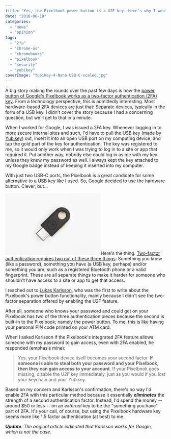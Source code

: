 ```yaml
---
title: "Yes, the Pixelbook power button is a U2F key. Here's why I wouldn't use it."
date: "2018-06-10"
categories: 
  - "news"
  - "opinion"
tags: 
  - "2fa"
  - "chrome-os"
  - "chromebooks"
  - "pixelbook"
  - "security"
  - "yubikey"
coverImage: "YubiKey-4-Nano-USB-C-scaled.jpg"
---
```


A big story making the rounds over the past few days is how the [power button of Google's Pixelbook works as a two-factor authentication (2FA) key](https://medium.com/@lukwam/pixelbook-power-button-as-utf-key-c55a26378bb1). From a technology perspective, this is admittedly interesting. Most hardware-based 2FA devices are just that: Separate devices, typically in the form of a USB key. I didn't cover the story because I had a concerning question, but we'll get to that in a minute.

When I worked for Google, I was issued a 2FA key. Whenever logging in to more secure internal sites and such, I'd have to pull the USB key (made by [Yubikey](https://www.yubico.com/products/yubikey-hardware/)) out, insert it into an open USB port on my computing device, and tap the gold part of the key for authentication. The key was registered to me, so it would only work when I was trying to log in to a site or app that required it. Put another way, nobody else could log in as me with my key unless they knew my password as well. I always kept the key attached to my Google badge instead of keeping it inserted into my computer.

With just two USB-C ports, the Pixelbook is a great candidate for some alternative to a USB key like I used. So, Google decided to use the hardware button. Clever, but...

[![](images/YKC-overhead-hero-1-1030x662_530x-300x193.jpg)](https://www.aboutchromebooks.com/wp-content/uploads/2018/06/YKC-overhead-hero-1-1030x662_530x.jpg)Here's the thing. [Two-factor authentication requires two out of these three things](https://en.wikipedia.org/wiki/Multi-factor_authentication): Something you know (like a password), something you have (a USB key, perhaps) and/or something you are, such as a registered Bluetooth phone or a valid fingerprint. These are all separate things to make it harder for someone who shouldn't have access to a site or app to get that access.

I reached out to [Lukas Karlsson](https://medium.com/@lukwam?source=post_header_lockup), who was the first to write about the Pixelbook's power button functionality, mainly because I didn't see the two-factor separation offered by enabling the U2F feature.

After all, someone who knows your password and could get on your Pixelbook has two of the three authentication pieces because the second is built-in to the Pixelbook; namely the power button. To me, this is like having your personal PIN code printed on your ATM card.

When I asked Karlsson if the Pixelbook's integrated 2FA feature allows someone with my password to gain access, even with 2FA enabled, he responded (emphasis mine):

> Yes, your Pixelbook device itself becomes your second factor. **If someone is able to steal both your password and your Pixelbook, then they can gain access to your account**. If your Pixelbook goes missing, disable the U2F key immediately, just as you would if you lost your keychain and your Yubikey.

Based on my concern and Karlsson's confirmation, there's no way I'd enable 2FA with this particular method because it essentially **_eliminates_** the strength of a second authentication factor. Instead, I'd spend the money -- around $50 or less -- on an _external_ key to be the "something you have" part of 2FA. It's your call, of course, but using the Pixelbook hardware key seems more like 1.5 factor authentication (at best) to me.

_**Update**: The original article indicated that Karlsson works for Google, which is not the case_.
